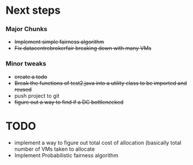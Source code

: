 # Next steps

### Major  Chunks
* ~~Implement simple fairness algorithm~~
* ~~Fix datacentrebrokerfair breaking down with many VMs~~

### Minor tweaks
* ~~create a todo~~
* ~~Break the functions of test2.java into a utility class to be imported and reused~~
* push project to git
* ~~figure out a way to find if a DC bottlenecked~~



# TODO
* implement a way to figure out total cost of allocation (basically total number of VMs taken to allocate
* Implement Probabilistic fairness algorithm